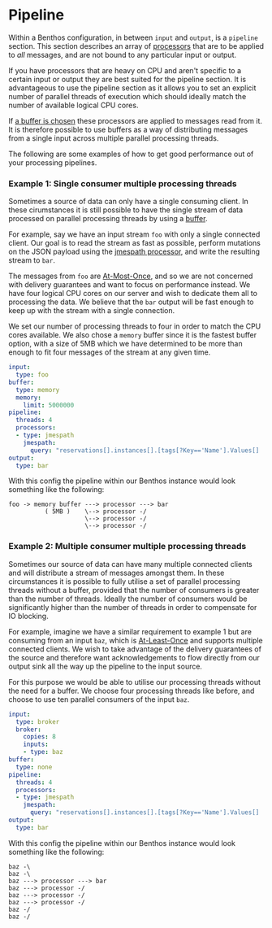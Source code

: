 Pipeline
========

Within a Benthos configuration, in between `input` and `output`, is a `pipeline`
section. This section describes an array of [processors][processors] that are to
be applied to *all* messages, and are not bound to any particular input or
output.

If you have processors that are heavy on CPU and aren't specific to a certain
input or output they are best suited for the pipeline section. It is
advantageous to use the pipeline section as it allows you to set an explicit
number of parallel threads of execution which should ideally match the number of
available logical CPU cores.

If [a buffer is chosen][buffers] these processors are applied to messages read
from it. It is therefore possible to use buffers as a way of distributing
messages from a single input across multiple parallel processing threads.

The following are some examples of how to get good performance out of your
processing pipelines.

### Example 1: Single consumer multiple processing threads

Sometimes a source of data can only have a single consuming client. In these
cirumstances it is still possible to have the single stream of data processed on
parallel processing threads by using a [buffer][buffers].

For example, say we have an input stream `foo` with only a single connected
client. Our goal is to read the stream as fast as possible, perform mutations on
the JSON payload using the [jmespath processor][jmespath-processor], and write
the resulting stream to `bar`.

The messages from `foo` are [At-Most-Once][search-amo], and so we are not
concerned with delivery guarantees and want to focus on performance instead. We
have four logical CPU cores on our server and wish to dedicate them all to
processing the data. We believe that the `bar` output will be fast enough to
keep up with the stream with a single connection.

We set our number of processing threads to four in order to match the CPU cores
available. We also chose a `memory` buffer since it is the fastest buffer
option, with a size of 5MB which we have determined to be more than enough to
fit four messages of the stream at any given time.

``` yaml
input:
  type: foo
buffer:
  type: memory
  memory:
    limit: 5000000
pipeline:
  threads: 4
  processors:
  - type: jmespath
    jmespath:
      query: "reservations[].instances[].[tags[?Key=='Name'].Values[] | [0], type, state.name]"
output:
  type: bar
```

With this config the pipeline within our Benthos instance would look something
like the following:

```
foo -> memory buffer ---> processor ---> bar
          ( 5MB )    \--> processor -/
                     \--> processor -/
                     \--> processor -/
```

### Example 2: Multiple consumer multiple processing threads

Sometimes our source of data can have many multiple connected clients and will
distribute a stream of messages amongst them. In these circumstances it is
possible to fully utilise a set of parallel processing threads without a buffer,
provided that the number of consumers is greater than the number of threads.
Ideally the number of consumers would be significantly higher than the number of
threads in order to compensate for IO blocking.

For example, imagine we have a similar requirement to example 1 but are
consuming from an input `baz`, which is [At-Least-Once][search-alo] and supports
multiple connected clients. We wish to take advantage of the delivery guarantees
of the source and therefore want acknowledgements to flow directly from our
output sink all the way up the pipeline to the input source.

For this purpose we would be able to utilise our processing threads without the
need for a buffer. We choose four processing threads like before, and choose to
use ten parallel consumers of the input `baz`.

``` yaml
input:
  type: broker
  broker:
    copies: 8
    inputs:
    - type: baz
buffer:
  type: none
pipeline:
  threads: 4
  processors:
  - type: jmespath
    jmespath:
      query: "reservations[].instances[].[tags[?Key=='Name'].Values[] | [0], type, state.name]"
output:
  type: bar
```

With this config the pipeline within our Benthos instance would look something
like the following:

```
baz -\
baz -\
baz ---> processor ---> bar
baz ---> processor -/
baz ---> processor -/
baz ---> processor -/
baz -/
baz -/
```

[processors]: ./processors
[jmespath-processor]: ./processors/README.md#jmespath
[buffers]: ./buffers
[search-amo]: https://duckduckgo.com/?q=at+most+once
[search-alo]: https://duckduckgo.com/?q=at+least+once
